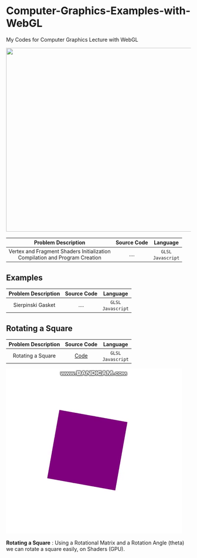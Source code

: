 # Computer-Graphics-Examples-with-WebGL
My Codes for Computer Graphics Lecture with WebGL


<img src = "https://ohiostate.pressbooks.pub/app/uploads/sites/45/2017/04/creative_computer_graphics_1.jpg" width = "730" height = "500">


| Problem Description      | Source Code | Language |
| :-----------: | :-----------: | :-----------: |
| Vertex and Fragment Shaders Initialization<br>Compilation and Program Creation | .... | `GLSL` <br> `Javascript` | 



## Examples
| Problem Description      | Source Code | Language |
| :-----------: | :-----------: | :-----------: |
| Sierpinski Gasket | .... | `GLSL` <br> `Javascript` | 


## Rotating a Square
| Problem Description      | Source Code | Language |
| :-----------: | :-----------: | :-----------: |
| Rotating a Square | [Code](https://github.com/trfatihcinar/Computer-Graphics-Examples-with-WebGL/tree/main/Codes/Rotating%20a%20Square) | `GLSL` <br> `Javascript` | 

<img src = "https://github.com/trfatihcinar/Computer-Graphics-Examples-with-WebGL/blob/main/Codes/Rotating%20a%20Square/rotating_square_gif.gif?raw=true">

__Rotating a Square__ : Using a Rotational Matrix and a Rotation Angle (theta) we can rotate a square easily, on Shaders (GPU).
